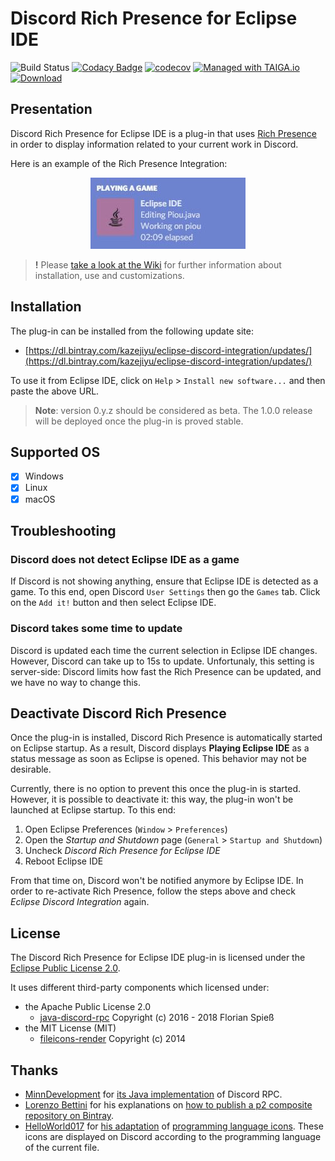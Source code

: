 # Discord Rich Presence for Eclipse IDE

![Build Status](https://travis-ci.org/KazeJiyu/eclipse-discord-integration.svg?branch=master) [![Codacy Badge](https://api.codacy.com/project/badge/Grade/6af5be6899274ddc8367c92bd206c281)](https://www.codacy.com/app/KazeJiyu/eclipse-discord-integration?utm_source=github.com&amp;utm_medium=referral&amp;utm_content=KazeJiyu/eclipse-discord-integration&amp;utm_campaign=Badge_Grade) [![codecov](https://codecov.io/gh/KazeJiyu/eclipse-discord-integration/branch/master/graph/badge.svg)](https://codecov.io/gh/KazeJiyu/eclipse-discord-integration) [![Managed with TAIGA.io](https://img.shields.io/badge/managed%20with-TAIGA.io-brightgreen.svg)](https://tree.taiga.io/project/kazejiyu-eclipse-discord-integration/) [ ![Download](https://api.bintray.com/packages/kazejiyu/eclipse-discord-integration/releases/images/download.svg) ](https://bintray.com/kazejiyu/eclipse-discord-integration/releases/_latestVersion)

## Presentation

Discord Rich Presence for Eclipse IDE is a plug-in that uses [Rich Presence](https://discordapp.com/rich-presence) in order to display information related to your current work in Discord.

Here is an example of the Rich Presence Integration:

<div align="center">
  <img alt="Example of Rich Presence Integration" src="https://github.com/KazeJiyu/fr.kazejiyu.io/blob/master/repos/eclipse-discord-integration/rich-presence-screenshot.jpg"/>
</div>

> **!** Please [take a look at the Wiki](https://github.com/KazeJiyu/eclipse-discord-integration/wiki) for further information about installation, use and customizations.

## Installation

The plug-in can be installed from the following update site:

- [https://dl.bintray.com/kazejiyu/eclipse-discord-integration/updates/](https://dl.bintray.com/kazejiyu/eclipse-discord-integration/updates/)

To use it from Eclipse IDE, click on `Help` > `Install new software...` and then paste the above URL.

> **Note**: version 0.y.z should be considered as beta. The 1.0.0 release will be deployed once the plug-in is proved stable.

## Supported OS

 - [x] Windows
 - [x] Linux
 - [x] macOS

## Troubleshooting

### Discord does not detect Eclipse IDE as a game

If Discord is not showing anything, ensure that Eclipse IDE is detected as a game. To this end, open Discord `User Settings` then go the `Games` tab. Click on the `Add it!` button and then select Eclipse IDE.

### Discord takes some time to update

Discord is updated each time the current selection in Eclipse IDE changes. However, Discord can take up to 15s to update. Unfortunaly, this setting is server-side: Discord limits how fast the Rich Presence can be updated, and we have no way to change this.

## Deactivate Discord Rich Presence

Once the plug-in is installed, Discord Rich Presence is automatically started on Eclipse startup. As a result, Discord displays **Playing Eclipse IDE** as a status message as soon as Eclipse is opened. This behavior may not be desirable.

Currently, there is no option to prevent this once the plug-in is started. However, it is possible to deactivate it: this way, the plug-in won't be launched at Eclipse startup. To this end:

1. Open Eclipse Preferences (`Window` > `Preferences`)
2. Open the _Startup and Shutdown_ page (`General` > `Startup and Shutdown`)
3. Uncheck _Discord Rich Presence for Eclipse IDE_
4. Reboot Eclipse IDE

From that time on, Discord won't be notified anymore by Eclipse IDE. In order to re-activate Rich Presence, follow the steps above and check _Eclipse Discord Integration_ again.

## License

The Discord Rich Presence for Eclipse IDE plug-in is licensed under the [Eclipse Public License 2.0](https://www.eclipse.org/legal/epl-2.0/).

It uses different third-party components which licensed under:
- the Apache Public License 2.0 
  - [java-discord-rpc](https://github.com/MinnDevelopment/java-discord-rpc) Copyright (c) 2016 - 2018 Florian Spieß
- the MIT License (MIT)
  - [fileicons-render](https://github.com/HelloWorld017/fileicons-render) Copyright (c) 2014

## Thanks

- [MinnDevelopment](https://github.com/MinnDevelopment) for [its Java implementation](https://github.com/MinnDevelopment/java-discord-rpc) of Discord RPC.
- [Lorenzo Bettini](https://github.com/LorenzoBettini) for his explanations on [how to publish a p2 composite repository on Bintray](http://www.lorenzobettini.it/2016/02/publish-an-eclipse-p2-composite-repository-on-bintray/).
 - [HelloWorld017](https://github.com/HelloWorld017/) for [his adaptation](https://github.com/HelloWorld017/fileicons-render) of [programming language icons](https://github.com/file-icons/atom). These icons are displayed on Discord according to the programming language of the current file.
